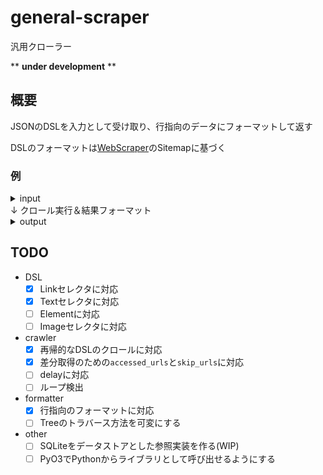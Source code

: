 # general-scraper
汎用クローラー

** **under development** **

## 概要

JSONのDSLを入力として受け取り、行指向のデータにフォーマットして返す

DSLのフォーマットは[WebScraper](https://webscraper.io/)のSitemapに基づく

### 例

<details>
<summary>input</summary>

```
{
  "_id": "tech_crunch",
  "startUrl": [
    "https://jp.techcrunch.com/"
  ],
  "selectors": [
    {
      "id": "link",
      "type": "SelectorLink",
      "parentSelectors": [
        "_root"
      ],
      "selector": ".post-title a",
      "multiple": true,
      "delay": 0
    },
    {
      "id": "title",
      "type": "SelectorText",
      "parentSelectors": [
        "link"
      ],
      "selector": "h1",
      "multiple": false,
      "regex": "",
      "delay": 0
    },
    {
      "id": "pub_date",
      "type": "SelectorText",
      "parentSelectors": [
        "link"
      ],
      "selector": ".title-left time",
      "multiple": false,
      "regex": "",
      "delay": 0
    }
  ]
}
```
</details>
↓ クロール実行＆結果フォーマット
<details>
<summary>output</summary>

```
[
  {
    "source_url": "https://jp.techcrunch.com/",
    "pub_date": "2020年7月29日",
    "link": "https://jp.techcrunch.com/2020/07/29/ziploc-recycle-program/",
    "title": "ジップロックをリサイクルした傘のシェアリングサービスが開始、7月29日よりテラサイクルが一般回収スタート"
  },
  {
    "pub_date": "2020年7月29日",
    "link": "https://jp.techcrunch.com/2020/07/29/2020-07-23-microsoft-showcases-gameplay-from-halo-infinite-and-other-other-xbox-series-x-titles/",
    "title": "Halo InfiniteやForzaなどXboxシリーズXゲームのデモビデオ一挙公開",
    "source_url": "https://jp.techcrunch.com/"
  },
  {
    "pub_date": "2020年7月29日",
    "link": "https://jp.techcrunch.com/2020/07/29/2020-07-28-climacell-raises-23m-series-c-for-its-weather-intelligence-platform/",
    "title": "天候の予報と関連情報を提供するClimaCellが24億円超を調達、建築や運送での的確な判断を支援する基礎研究と戦略部門を強化",
    "source_url": "https://jp.techcrunch.com/"
  },
  {
    "link": "https://jp.techcrunch.com/2020/07/29/2020-07-28-twitter-donald-trump-jr-frontline-doctors-viral-video-misinformation/",
    "source_url": "https://jp.techcrunch.com/",
    "title": "Twitterがトランプ大統領の息子のアカウントを制限、新型コロナ誤情報の共有で",
    "pub_date": "2020年7月29日"
  },
  {
    "source_url": "https://jp.techcrunch.com/",
    "title": "眺めを重視したVirgin Galactic観光宇宙船の内装に注目",
    "pub_date": "2020年7月29日",
    "link": "https://jp.techcrunch.com/2020/07/29/2020-07-28-take-a-first-look-inside-virgin-galactics-spacecraft-for-private-astronauts/"
  },
  {
    "link": "https://jp.techcrunch.com/2020/07/29/aiwell/",
    "title": "東京工業大学発ベンチャー認定企業aiwellが資金調達を実施",
    "pub_date": "2020年7月29日",
    "source_url": "https://jp.techcrunch.com/"
  }
]
```
</details>

## TODO

- DSL
  - [x] Linkセレクタに対応
  - [x] Textセレクタに対応
  - [ ] Elementに対応
  - [ ] Imageセレクタに対応
- crawler
  - [x] 再帰的なDSLのクロールに対応
  - [x] 差分取得のための`accessed_urls`と`skip_urls`に対応
  - [ ] delayに対応
  - [ ] ループ検出
- formatter
  - [x] 行指向のフォーマットに対応
  - [ ] Treeのトラバース方法を可変にする
- other
  - [ ] SQLiteをデータストアとした参照実装を作る(WIP)
  - [ ] PyO3でPythonからライブラリとして呼び出せるようにする

